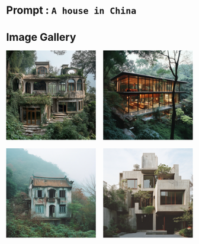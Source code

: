 # Prompt : `A house in China`

# Image Gallery

<div style="display: grid; grid-template-columns: 1fr 1fr; gap: 20px; max-width: 800px; margin: 0 auto;">
    <div>
        <img src="A_house_in_China__1.png" alt="Image 1" style="width: 100%; height: auto;">
    </div>
    <div>
        <img src="A_house_in_China__2.png" alt="Image 2" style="width: 100%; height: auto;">
    </div>
    <div>
        <img src="A_house_in_China__3.png" alt="Image 3" style="width: 100%; height: auto;">
    </div>
    <div>
        <img src="A_house_in_China__4.png" alt="Image 4" style="width: 100%; height: auto;">
    </div>
</div>
